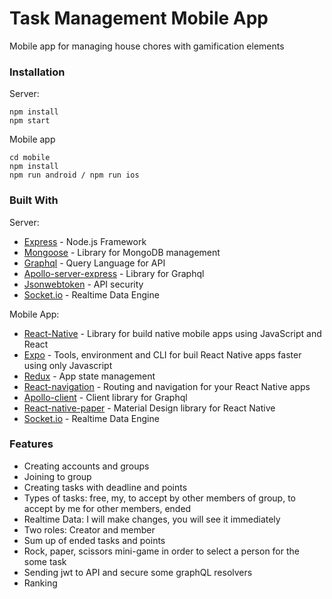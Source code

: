 # Task Management Mobile App

Mobile app for managing house chores with gamification elements

### Installation

Server:
```
npm install
npm start
```

Mobile app
```
cd mobile
npm install
npm run android / npm run ios
```

### Built With

Server:
* [Express](https://expressjs.com/) - Node.js Framework
* [Mongoose](https://mongoosejs.com/) - Library for MongoDB management
* [Graphql](https://graphql.org/) - Query Language for API
* [Apollo-server-express](https://www.apollographql.com/) - Library for Graphql
* [Jsonwebtoken](https://jwt.io/) - API security
* [Socket.io](https://socket.io/) - Realtime Data Engine

Mobile App:
* [React-Native](https://facebook.github.io/react-native/) - Library for build native mobile apps using JavaScript and React
* [Expo](https://expo.io/) - Tools, environment and CLI for buil React Native apps faster using only Javascript
* [Redux](https://redux.js.org/) - App state management
* [React-navigation](https://reactnavigation.org/) - Routing and navigation for your React Native apps
* [Apollo-client](https://www.apollographql.com/) - Client library for Graphql
* [React-native-paper](https://reactnativepaper.com/) - Material Design library for React Native
* [Socket.io](https://socket.io/) - Realtime Data Engine

### Features
* Creating accounts and groups
* Joining to group
* Creating tasks with deadline and points
* Types of tasks: free, my, to accept by other members of group, to accept by me for other members, ended
* Realtime Data: I will make changes, you will see it immediately
* Two roles: Creator and member
* Sum up of ended tasks and points
* Rock, paper, scissors mini-game in order to select a person for the some task
* Sending jwt to API and secure some graphQL resolvers
* Ranking


